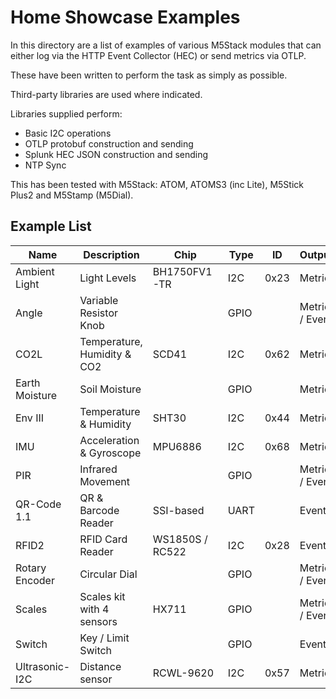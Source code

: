 # Home Showcase Examples

In this directory are a list of examples of various M5Stack modules that can 
either log via the HTTP Event Collector (HEC) or send metrics via OTLP.

These have been written to perform the task as simply as possible.

Third-party libraries are used where indicated.

Libraries supplied perform:
- Basic I2C operations
- OTLP protobuf construction and sending
- Splunk HEC JSON construction and sending
- NTP Sync

This has been tested with M5Stack: ATOM, ATOMS3 (inc Lite), M5Stick Plus2 and M5Stamp (M5Dial).

## Example List

| Name | Description | Chip | Type | ID | Output |
|------|-------------|------|------|----|--------|
| Ambient Light | Light Levels | BH1750FV1-TR | I2C | 0x23 | Metric |
| Angle | Variable Resistor Knob | | GPIO | | Metric / Event |
| CO2L  | Temperature, Humidity & CO2 | SCD41 | I2C | 0x62 | Metric |
| Earth Moisture | Soil Moisture | | GPIO | | Metric |
| Env III | Temperature & Humidity | SHT30 | I2C | 0x44 | Metric |
| IMU | Acceleration & Gyroscope | MPU6886 | I2C | 0x68 | Metric |
| PIR | Infrared Movement | | GPIO | | Metric / Event |
| QR-Code 1.1 | QR & Barcode Reader | SSI-based | UART | | Event |
| RFID2 | RFID Card Reader | WS1850S / RC522 | I2C | 0x28 | Event |
| Rotary Encoder | Circular Dial | | GPIO | | Metric / Event |
| Scales | Scales kit with 4 sensors | HX711 | GPIO | | Metric / Event |
| Switch | Key / Limit Switch | | GPIO | | Event |
| Ultrasonic-I2C | Distance sensor | RCWL-9620 | I2C | 0x57 | Metric |
